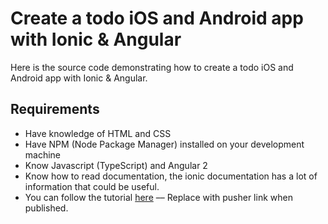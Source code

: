 # Create a todo iOS and Android app with Ionic & Angular
Here is the source code demonstrating how to create a todo iOS and Android app with Ionic & Angular.

## Requirements
* Have knowledge of HTML and CSS
* Have NPM (Node Package Manager) installed on your development machine
* Know Javascript (TypeScript) and Angular 2
* Know how to read documentation, the ionic documentation has a lot of information that could be useful.
* You can follow the tutorial [here](tutorial.md) –– Replace with pusher link when published.